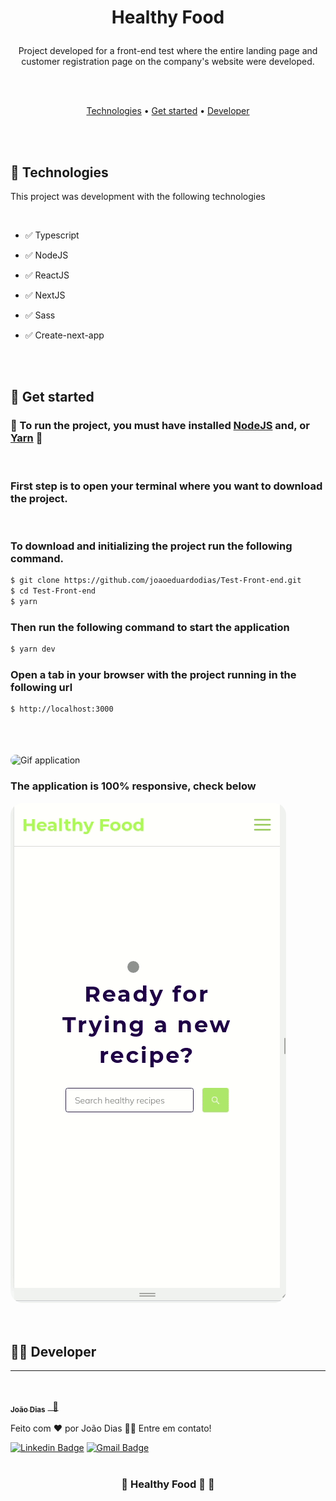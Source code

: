 <h1 align="center">

Healthy Food
</h1>

<p align="center">Project developed for a front-end test where the entire landing page and customer registration page on the company's website were developed.
</p>
<br>
<br>
<p align="center">
 <a href="#Technologies">Technologies</a> •
 <a href="#Get-Started">Get started</a> •
 <a href="#Developer">Developer</a>
</p>
<br>
<br>

  ##  🚀  Technologies

  This project was development with the following technologies

<br>

  -   ✅  Typescript
  -   ✅  NodeJS
  -   ✅  ReactJS
  -   ✅  NextJS

  -   ✅  Sass
  -   ✅  Create-next-app



<br>
<br>

## 🏁  Get started

### 🚧 To run the project, you must have installed [NodeJS](https://nodejs.org/en/) and, or [Yarn](https://yarnpkg.com/) 🚧
<br>

### First step is to open your terminal where you want to download the project.

<br>

### To download and initializing the project run the following command.

```bash
$ git clone https://github.com/joaoeduardodias/Test-Front-end.git
$ cd Test-Front-end
$ yarn

```

### Then run the following command to start the application

```bash
$ yarn dev
```

### Open a tab in your browser with the project running in the following url
```bash
$ http://localhost:3000
```

<br />
<br />
<br />


<img style="border-radius: 20px" src="https://github.com/joaoeduardodias/Test-Front-end/blob/master/app/github/testeFront.gif"  alt="Gif application">


### The application is 100% responsive, check below

<img style="border-radius: 20px" src="https://github.com/joaoeduardodias/Test-Front-end/blob/master/app/github/testeFrontMobile.gif"  alt="Gif application responsive">

<br>
<br>
<br>



## 👨‍🔧 Developer
---
<br>
<a href="https://www.linkedin.com/in/jo%C3%A3o-dias-465157183/">
 <img style="border-radius: 50%;" src="https://avatars.githubusercontent.com/u/49342574?v=4" width="100px;" alt=""/>
 <br />
 <sub><b>João Dias</b></sub></a> <a href="https://www.linkedin.com/in/jo%C3%A3o-dias-465157183/" title="João Dias">&nbsp;&nbsp;🚀</a>


Feito com ❤️ por João Dias 👋🏽 Entre em contato!

 [![Linkedin Badge](https://img.shields.io/badge/-João_Dias-blue?style=flat-square&logo=Linkedin&logoColor=white&link=https://www.linkedin.com/in/jo%C3%A3o-dias-465157183/)](https://www.linkedin.com/in/jo%C3%A3o-dias-465157183/)
[![Gmail Badge](https://img.shields.io/badge/-joaoeduardodias123@gmail.com-c14438?style=flat-square&logo=Gmail&logoColor=white&link=mailto:joaoeduardodias123@gmail.com)](mailto:joaoeduardodias123@gmail.com)
<br>
<br>

<h3 align="center">
	🚧  Healthy Food  🚀  🚧
</h3>
